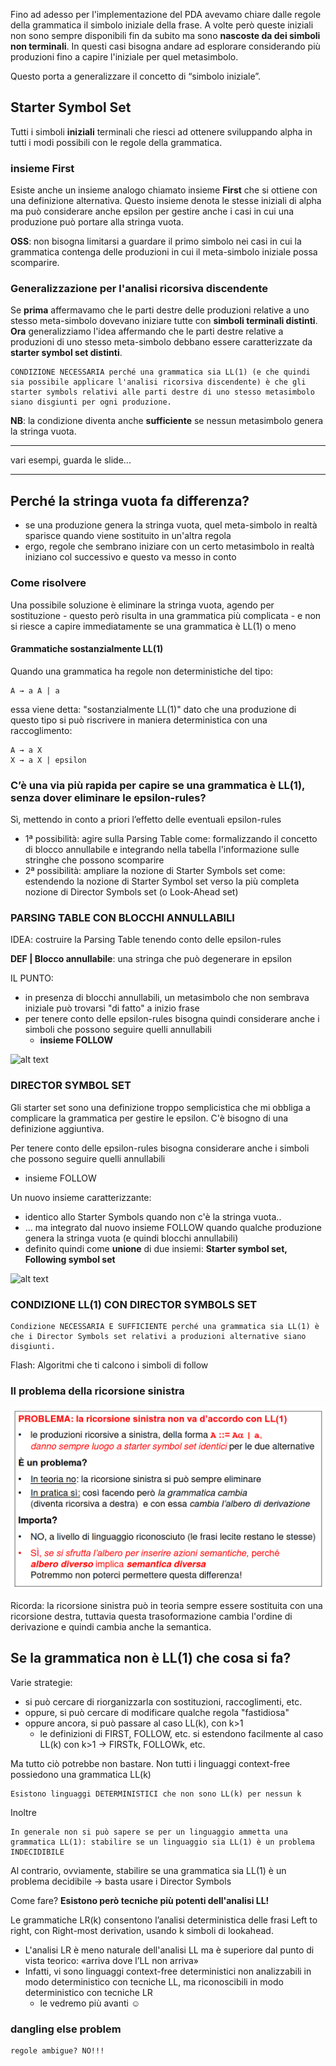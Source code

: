 Fino ad adesso per l'implementazione del PDA avevamo chiare dalle regole della grammatica il simbolo iniziale della frase. A volte però queste iniziali non sono sempre disponibili fin da subito ma sono __nascoste da dei simboli non terminali__. In questi casi bisogna andare ad esplorare considerando più produzioni fino a capire l'iniziale per quel metasimbolo.

Questo porta a generalizzare il concetto di “simbolo iniziale”.

## Starter Symbol Set 
Tutti i simboli __iniziali__ terminali che riesci ad ottenere sviluppando alpha in tutti i modi possibili con le regole della grammatica.

### insieme First
Esiste anche un insieme analogo chiamato insieme __First__ che si ottiene con una definizione alternativa. Questo insieme denota le stesse iniziali di alpha ma può considerare anche epsilon per gestire anche i casi in cui una produzione può portare alla stringa vuota.

__OSS__: non bisogna limitarsi a guardare il primo simbolo nei casi in cui la grammatica contenga delle produzioni in cui il meta-simbolo iniziale possa scomparire.

### Generalizzazione per l'analisi ricorsiva discendente
Se __prima__ affermavamo che le parti destre delle produzioni relative a uno stesso meta-simbolo dovevano iniziare tutte con  __simboli terminali distinti__. __Ora__ generalizziamo l'idea affermando che le parti destre relative a produzioni di uno stesso meta-simbolo debbano essere caratterizzate da __starter symbol set distinti__.

    CONDIZIONE NECESSARIA perché una grammatica sia LL(1) (e che quindi sia possibile applicare l'analisi ricorsiva discendente) è che gli starter symbols relativi alle parti destre di uno stesso metasimbolo siano disgiunti per ogni produzione.

__NB__: la condizione diventa anche __sufficiente__ se nessun metasimbolo genera la stringa vuota.

---
vari esempi, guarda le slide...

---
## Perché la stringa vuota fa differenza?
- se una produzione genera la stringa vuota, quel meta-simbolo in realtà sparisce quando viene sostituito in un'altra regola
- ergo, regole che sembrano iniziare con un certo metasimbolo in realtà iniziano col successivo e questo va messo in conto

### Come risolvere
Una possibile soluzione è eliminare la stringa vuota, agendo per sostituzione
    - questo però risulta in una grammatica più complicata
    - e non si riesce a capire immediatamente se una grammatica è LL(1) o meno

#### Grammatiche sostanzialmente LL(1)
Quando una grammatica ha regole non deterministiche del tipo:

    A → a A | a 

essa viene detta: "sostanzialmente LL(1)" dato che una produzione di questo tipo si può riscrivere in maniera deterministica con una raccoglimento:

    A → a X
    X → a X | epsilon

### C’è una via più rapida per capire se una grammatica è LL(1), senza dover eliminare le epsilon-rules?
Sì, mettendo in conto a priori l’effetto delle eventuali epsilon-rules
- 1ª possibilità: agire sulla Parsing Table come: formalizzando il concetto di blocco annullabile e integrando nella tabella l'informazione sulle stringhe che possono scomparire
- 2ª possibilità: ampliare la nozione di Starter Symbols set come: estendendo la nozione di Starter Symbol set verso la più completa nozione di Director Symbols set (o Look-Ahead set)

### PARSING TABLE CON BLOCCHI ANNULLABILI
IDEA: costruire la Parsing Table tenendo conto delle epsilon-rules

__DEF | Blocco annullabile__: una stringa che può degenerare in epsilon

IL PUNTO:
- in presenza di blocchi annullabili, un metasimbolo che non sembrava iniziale può trovarsi "di fatto" a inizio frase
- per tenere conto delle epsilon-rules bisogna quindi considerare anche i simboli che possono seguire quelli annullabili 
    - __insieme FOLLOW__

![alt text](parsing_table_con_blocchi_annullabili.png)

### DIRECTOR SYMBOL SET
Gli starter set sono una definizione troppo semplicistica che mi obbliga a complicare la grammatica per gestire le epsilon. C'è bisogno di una definizione aggiuntiva.

Per tenere conto delle epsilon-rules bisogna considerare anche i simboli che possono seguire quelli annullabili 
- insieme FOLLOW

Un nuovo insieme caratterizzante:
- identico allo Starter Symbols quando non c'è la stringa vuota..
- … ma integrato dal nuovo insieme FOLLOW quando qualche produzione genera la stringa vuota (e quindi blocchi annullabili)
- definito quindi come __unione__ di due insiemi: __Starter symbol set, Following symbol set__

![alt text](director_symbol_set.png)

### CONDIZIONE LL(1) CON DIRECTOR SYMBOLS SET

    Condizione NECESSARIA E SUFFICIENTE perché una grammatica sia LL(1) è che i Director Symbols set relativi a produzioni alternative siano disgiunti.

Flash: Algoritmi che ti calcono i simboli di follow


### Il problema della ricorsione sinistra
![alt text](immagini/problema_ricorsione_sinistra.png)

Ricorda: la ricorsione sinistra può in teoria sempre essere sostituita con una ricorsione destra, tuttavia questa trasoformazione cambia l'ordine di derivazione e quindi cambia anche la semantica.

## Se la grammatica non è LL(1) che cosa si fa?
Varie strategie:
- si può cercare di riorganizzarla con sostituzioni, raccoglimenti, etc.
- oppure, si può cercare di modificare qualche regola "fastidiosa"
- oppure ancora, si può passare al caso LL(k), con k>1
    - le definizioni di FIRST, FOLLOW, etc. si estendono facilmente al caso LL(k) con k>1 → FIRSTk, FOLLOWk, etc.

Ma tutto ciò potrebbe non bastare. Non tutti i linguaggi context-free possiedono una grammatica LL(k)

    Esistono linguaggi DETERMINISTICI che non sono LL(k) per nessun k

Inoltre

    In generale non si può sapere se per un linguaggio ammetta una grammatica LL(1): stabilire se un linguaggio sia LL(1) è un problema INDECIDIBILE

Al contrario, ovviamente, stabilire se una grammatica sia LL(1) è un problema decidibile -> basta usare i Director Symbols

Come fare? __Esistono però tecniche più potenti dell'analisi LL!__

Le grammatiche LR(k) consentono l’analisi deterministica delle frasi Left to right, con Right-most derivation, usando k simboli di lookahead.
- L'analisi LR è meno naturale dell'analisi LL ma è superiore dal punto di vista teorico: «arriva dove l’LL non arriva»
- Infatti, vi sono linguaggi context-free deterministici non analizzabili in modo deterministico con tecniche LL, ma riconoscibili in modo deterministico con tecniche LR 
    - le vedremo più avanti ☺

### dangling else problem

    regole ambigue? NO!!!
